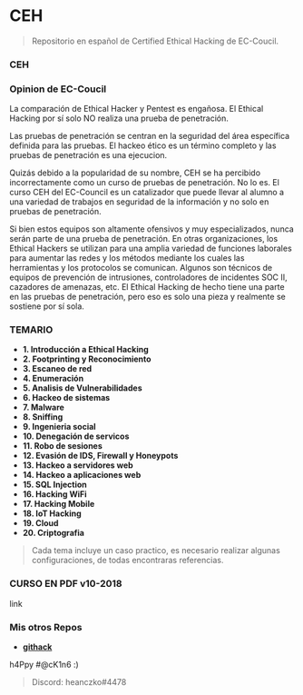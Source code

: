 # CEH

> Repositorio en español de Certified Ethical Hacking de EC-Coucil.

### CEH
### Opinion de EC-Coucil

La comparación de Ethical Hacker y Pentest es engañosa. El Ethical Hacking por sí solo NO realiza una prueba de penetración.

Las pruebas de penetración se centran en la seguridad del área específica definida para las pruebas. 
El hackeo ético es un término completo y las pruebas de penetración es una ejecucion.

Quizás debido a la popularidad de su nombre, CEH se ha percibido incorrectamente como un curso de pruebas de penetración. No lo es. El curso CEH del EC-Council es un catalizador que puede llevar al alumno a una variedad de trabajos en seguridad de la información y no solo en pruebas de penetración.

Si bien estos equipos son altamente ofensivos y muy especializados, nunca serán parte de una prueba de penetración. En otras organizaciones, los Ethical Hackers se utilizan para una amplia variedad de funciones laborales para aumentar las redes y los métodos mediante los cuales las herramientas y los protocolos se comunican. Algunos son técnicos de equipos de prevención de intrusiones, controladores de incidentes SOC II, cazadores de amenazas, etc. El Ethical Hacking de hecho tiene una parte en las pruebas de penetración, pero eso es solo una pieza y realmente se sostiene por sí sola.

### TEMARIO

* **1. Introducción a Ethical Hacking**
* **2. Footprinting y Reconocimiento**
* **3. Escaneo de red**
* **4. Enumeración**
* **5. Analisis de Vulnerabilidades**
* **6. Hackeo de sistemas**
* **7. Malware**
* **8. Sniffing**
* **9. Ingenieria social**
* **10. Denegación de servicos**
* **11. Robo de sesiones**
* **12. Evasión de IDS, Firewall y Honeypots**
* **13. Hackeo a servidores web**
* **14. Hackeo a aplicaciones web**
* **15. SQL Injection**
* **16. Hacking WiFi**
* **17. Hacking Mobile**
* **18. IoT Hacking**
* **19. Cloud**
* **20. Criptografia**

> Cada tema incluye un caso practico, es necesario realizar algunas configuraciones, de todas encontraras referencias.

### CURSO EN PDF v10-2018
  link
  
### Mis otros Repos
* **[githack](https://github.com/heanczko311299/githack)**

h4Ppy #@cK1n6 :)
> Discord: heanczko#4478
